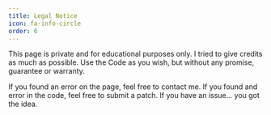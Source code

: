 ```yaml
---
title: Legal Notice
icon: fa-info-circle
order: 6
---
```


This page is private and for educational purposes only.
I tried to give credits as much as possible. Use the Code as you wish, but without any promise, guarantee or warranty.

If you found an error on the page, feel free to contact me.
If you found and error in the code, feel free to submit a patch.
If you have an issue... you got the idea.